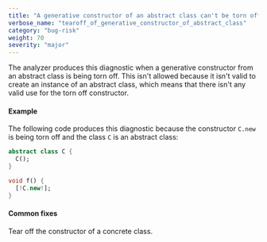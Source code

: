 ```yaml
---
title: "A generative constructor of an abstract class can't be torn off."
verbose_name: "tearoff_of_generative_constructor_of_abstract_class"
category: "bug-risk"
weight: 70
severity: "major"
---
```

The analyzer produces this diagnostic when a generative constructor from an
abstract class is being torn off. This isn't allowed because it isn't valid
to create an instance of an abstract class, which means that there isn't
any valid use for the torn off constructor.

#### Example

The following code produces this diagnostic because the constructor `C.new`
is being torn off and the class `C` is an abstract class:

```dart
abstract class C {
  C();
}

void f() {
  [!C.new!];
}
```

#### Common fixes

Tear off the constructor of a concrete class.
